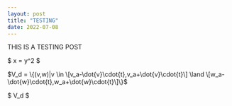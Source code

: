 ```yaml
---
layout: post 
title: "TESTING" 
date: 2022-07-08
---
```


THIS IS A TESTING POST 


<script type="text/javascript"
  src="https://cdnjs.cloudflare.com/ajax/libs/mathjax/2.7.0/MathJax.js?config=TeX-AMS_CHTML">
</script>
<script type="text/x-mathjax-config">
  MathJax.Hub.Config({
    tex2jax: {
      inlineMath: [['$','$'], ['\\(','\\)']],
      processEscapes: true},
      jax: ["input/TeX","input/MathML","input/AsciiMath","output/CommonHTML"],
      extensions: ["tex2jax.js","mml2jax.js","asciimath2jax.js","MathMenu.js","MathZoom.js","AssistiveMML.js", "[Contrib]/a11y/accessibility-menu.js"],
      TeX: {
      extensions: ["AMSmath.js","AMSsymbols.js","noErrors.js","noUndefined.js"],
      equationNumbers: {
      autoNumber: "AMS"
      }
    }
  });
</script>

$ x = y^2 $

$V_d = \{(v,w)|v \in \[v_a-\dot{v}\cdot{t},v_a+\dot{v}\cdot{t}\] \land \[w_a-\dot{w}\cdot{t},w_a+\dot{w}\cdot{t}\]\}$

$ V_d $
